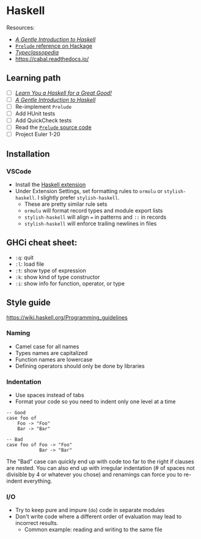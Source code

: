# Haskell

Resources:
- [*A Gentle Introduction to Haskell*](https://www.haskell.org/tutorial/index.html)
- [`Prelude` reference on Hackage](https://hackage.haskell.org/package/base-4.14.0.0/docs/Prelude.html)
- [*Typeclassopedia*](https://wiki.haskell.org/Typeclassopedia)
- https://cabal.readthedocs.io/

## Learning path

- [ ] [*Learn You a Haskell for a Great Good!*](http://learnyouahaskell.com)
- [ ] [*A Gentle Introduction to Haskell*](https://www.haskell.org/tutorial/index.html)
- [ ] Re-implement `Prelude`
- [ ] Add HUnit tests
- [ ] Add QuickCheck tests
- [ ] Read the [`Prelude` source code](https://www.haskell.org/onlinereport/standard-prelude.html)
- [ ] Project Euler 1-20

## Installation

### VSCode
- Install the [Haskell extension](https://marketplace.visualstudio.com/items?itemName=haskell.haskell)
- Under Extension Settings, set formatting rules to `ormolu` or `stylish-haskell`. I slightly prefer `stylish-haskell`.
    - These are pretty similar rule sets
    - `ormulu` will format record types and module export lists
    - `stylish-haskell` will align `=` in patterns and `::` in records
    - `stylish-haskell` will enforce trailing newlines in files

## GHCi cheat sheet:

- `:q`: quit
- `:l`: load file
- `:t`: show type of expression
- `:k`: show kind of type constructor
- `:i`: show info for function, operator, or type

## Style guide

<https://wiki.haskell.org/Programming_guidelines>

### Naming
- Camel case for all names
- Types names are capitalized
- Function names are lowercase
- Defining operators should only be done by libraries

### Indentation
- Use spaces instead of tabs
- Format your code so you need to indent only one level at a time

```
-- Good
case foo of
    Foo -> "Foo"
    Bar -> "Bar"

-- Bad
case foo of Foo -> "Foo"
            Bar -> "Bar"
```

The "Bad" case can quickly end up with code too far to the right if clauses are nested.
You can also end up with irregular indentation (# of spaces not divisible by 4 or whatever you chose) and renamings can force you to re-indent everything.

### I/O
- Try to keep pure and impure (`do`) code in separate modules
- Don't write code where a different order of evaluation may lead to incorrect results.
    - Common example: reading and writing to the same file